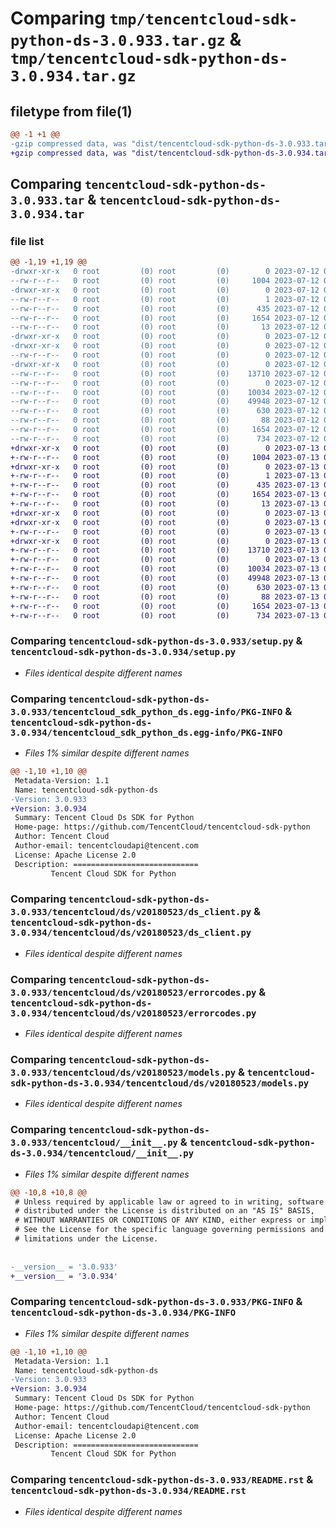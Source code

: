 # Comparing `tmp/tencentcloud-sdk-python-ds-3.0.933.tar.gz` & `tmp/tencentcloud-sdk-python-ds-3.0.934.tar.gz`

## filetype from file(1)

```diff
@@ -1 +1 @@
-gzip compressed data, was "dist/tencentcloud-sdk-python-ds-3.0.933.tar", last modified: Wed Jul 12 00:28:39 2023, max compression
+gzip compressed data, was "dist/tencentcloud-sdk-python-ds-3.0.934.tar", last modified: Thu Jul 13 00:21:12 2023, max compression
```

## Comparing `tencentcloud-sdk-python-ds-3.0.933.tar` & `tencentcloud-sdk-python-ds-3.0.934.tar`

### file list

```diff
@@ -1,19 +1,19 @@
-drwxr-xr-x   0 root         (0) root         (0)        0 2023-07-12 00:28:39.000000 tencentcloud-sdk-python-ds-3.0.933/
--rw-r--r--   0 root         (0) root         (0)     1004 2023-07-12 00:28:39.000000 tencentcloud-sdk-python-ds-3.0.933/setup.py
-drwxr-xr-x   0 root         (0) root         (0)        0 2023-07-12 00:28:39.000000 tencentcloud-sdk-python-ds-3.0.933/tencentcloud_sdk_python_ds.egg-info/
--rw-r--r--   0 root         (0) root         (0)        1 2023-07-12 00:28:39.000000 tencentcloud-sdk-python-ds-3.0.933/tencentcloud_sdk_python_ds.egg-info/dependency_links.txt
--rw-r--r--   0 root         (0) root         (0)      435 2023-07-12 00:28:39.000000 tencentcloud-sdk-python-ds-3.0.933/tencentcloud_sdk_python_ds.egg-info/SOURCES.txt
--rw-r--r--   0 root         (0) root         (0)     1654 2023-07-12 00:28:39.000000 tencentcloud-sdk-python-ds-3.0.933/tencentcloud_sdk_python_ds.egg-info/PKG-INFO
--rw-r--r--   0 root         (0) root         (0)       13 2023-07-12 00:28:39.000000 tencentcloud-sdk-python-ds-3.0.933/tencentcloud_sdk_python_ds.egg-info/top_level.txt
-drwxr-xr-x   0 root         (0) root         (0)        0 2023-07-12 00:28:39.000000 tencentcloud-sdk-python-ds-3.0.933/tencentcloud/
-drwxr-xr-x   0 root         (0) root         (0)        0 2023-07-12 00:28:39.000000 tencentcloud-sdk-python-ds-3.0.933/tencentcloud/ds/
--rw-r--r--   0 root         (0) root         (0)        0 2023-07-12 00:28:39.000000 tencentcloud-sdk-python-ds-3.0.933/tencentcloud/ds/__init__.py
-drwxr-xr-x   0 root         (0) root         (0)        0 2023-07-12 00:28:39.000000 tencentcloud-sdk-python-ds-3.0.933/tencentcloud/ds/v20180523/
--rw-r--r--   0 root         (0) root         (0)    13710 2023-07-12 00:28:39.000000 tencentcloud-sdk-python-ds-3.0.933/tencentcloud/ds/v20180523/ds_client.py
--rw-r--r--   0 root         (0) root         (0)        0 2023-07-12 00:28:39.000000 tencentcloud-sdk-python-ds-3.0.933/tencentcloud/ds/v20180523/__init__.py
--rw-r--r--   0 root         (0) root         (0)    10034 2023-07-12 00:28:39.000000 tencentcloud-sdk-python-ds-3.0.933/tencentcloud/ds/v20180523/errorcodes.py
--rw-r--r--   0 root         (0) root         (0)    49948 2023-07-12 00:28:39.000000 tencentcloud-sdk-python-ds-3.0.933/tencentcloud/ds/v20180523/models.py
--rw-r--r--   0 root         (0) root         (0)      630 2023-07-12 00:28:39.000000 tencentcloud-sdk-python-ds-3.0.933/tencentcloud/__init__.py
--rw-r--r--   0 root         (0) root         (0)       88 2023-07-12 00:28:39.000000 tencentcloud-sdk-python-ds-3.0.933/setup.cfg
--rw-r--r--   0 root         (0) root         (0)     1654 2023-07-12 00:28:39.000000 tencentcloud-sdk-python-ds-3.0.933/PKG-INFO
--rw-r--r--   0 root         (0) root         (0)      734 2023-07-12 00:28:39.000000 tencentcloud-sdk-python-ds-3.0.933/README.rst
+drwxr-xr-x   0 root         (0) root         (0)        0 2023-07-13 00:21:12.000000 tencentcloud-sdk-python-ds-3.0.934/
+-rw-r--r--   0 root         (0) root         (0)     1004 2023-07-13 00:21:11.000000 tencentcloud-sdk-python-ds-3.0.934/setup.py
+drwxr-xr-x   0 root         (0) root         (0)        0 2023-07-13 00:21:12.000000 tencentcloud-sdk-python-ds-3.0.934/tencentcloud_sdk_python_ds.egg-info/
+-rw-r--r--   0 root         (0) root         (0)        1 2023-07-13 00:21:12.000000 tencentcloud-sdk-python-ds-3.0.934/tencentcloud_sdk_python_ds.egg-info/dependency_links.txt
+-rw-r--r--   0 root         (0) root         (0)      435 2023-07-13 00:21:12.000000 tencentcloud-sdk-python-ds-3.0.934/tencentcloud_sdk_python_ds.egg-info/SOURCES.txt
+-rw-r--r--   0 root         (0) root         (0)     1654 2023-07-13 00:21:12.000000 tencentcloud-sdk-python-ds-3.0.934/tencentcloud_sdk_python_ds.egg-info/PKG-INFO
+-rw-r--r--   0 root         (0) root         (0)       13 2023-07-13 00:21:12.000000 tencentcloud-sdk-python-ds-3.0.934/tencentcloud_sdk_python_ds.egg-info/top_level.txt
+drwxr-xr-x   0 root         (0) root         (0)        0 2023-07-13 00:21:12.000000 tencentcloud-sdk-python-ds-3.0.934/tencentcloud/
+drwxr-xr-x   0 root         (0) root         (0)        0 2023-07-13 00:21:12.000000 tencentcloud-sdk-python-ds-3.0.934/tencentcloud/ds/
+-rw-r--r--   0 root         (0) root         (0)        0 2023-07-13 00:21:11.000000 tencentcloud-sdk-python-ds-3.0.934/tencentcloud/ds/__init__.py
+drwxr-xr-x   0 root         (0) root         (0)        0 2023-07-13 00:21:12.000000 tencentcloud-sdk-python-ds-3.0.934/tencentcloud/ds/v20180523/
+-rw-r--r--   0 root         (0) root         (0)    13710 2023-07-13 00:21:11.000000 tencentcloud-sdk-python-ds-3.0.934/tencentcloud/ds/v20180523/ds_client.py
+-rw-r--r--   0 root         (0) root         (0)        0 2023-07-13 00:21:11.000000 tencentcloud-sdk-python-ds-3.0.934/tencentcloud/ds/v20180523/__init__.py
+-rw-r--r--   0 root         (0) root         (0)    10034 2023-07-13 00:21:11.000000 tencentcloud-sdk-python-ds-3.0.934/tencentcloud/ds/v20180523/errorcodes.py
+-rw-r--r--   0 root         (0) root         (0)    49948 2023-07-13 00:21:11.000000 tencentcloud-sdk-python-ds-3.0.934/tencentcloud/ds/v20180523/models.py
+-rw-r--r--   0 root         (0) root         (0)      630 2023-07-13 00:21:11.000000 tencentcloud-sdk-python-ds-3.0.934/tencentcloud/__init__.py
+-rw-r--r--   0 root         (0) root         (0)       88 2023-07-13 00:21:12.000000 tencentcloud-sdk-python-ds-3.0.934/setup.cfg
+-rw-r--r--   0 root         (0) root         (0)     1654 2023-07-13 00:21:12.000000 tencentcloud-sdk-python-ds-3.0.934/PKG-INFO
+-rw-r--r--   0 root         (0) root         (0)      734 2023-07-13 00:21:11.000000 tencentcloud-sdk-python-ds-3.0.934/README.rst
```

### Comparing `tencentcloud-sdk-python-ds-3.0.933/setup.py` & `tencentcloud-sdk-python-ds-3.0.934/setup.py`

 * *Files identical despite different names*

### Comparing `tencentcloud-sdk-python-ds-3.0.933/tencentcloud_sdk_python_ds.egg-info/PKG-INFO` & `tencentcloud-sdk-python-ds-3.0.934/tencentcloud_sdk_python_ds.egg-info/PKG-INFO`

 * *Files 1% similar despite different names*

```diff
@@ -1,10 +1,10 @@
 Metadata-Version: 1.1
 Name: tencentcloud-sdk-python-ds
-Version: 3.0.933
+Version: 3.0.934
 Summary: Tencent Cloud Ds SDK for Python
 Home-page: https://github.com/TencentCloud/tencentcloud-sdk-python
 Author: Tencent Cloud
 Author-email: tencentcloudapi@tencent.com
 License: Apache License 2.0
 Description: ============================
         Tencent Cloud SDK for Python
```

### Comparing `tencentcloud-sdk-python-ds-3.0.933/tencentcloud/ds/v20180523/ds_client.py` & `tencentcloud-sdk-python-ds-3.0.934/tencentcloud/ds/v20180523/ds_client.py`

 * *Files identical despite different names*

### Comparing `tencentcloud-sdk-python-ds-3.0.933/tencentcloud/ds/v20180523/errorcodes.py` & `tencentcloud-sdk-python-ds-3.0.934/tencentcloud/ds/v20180523/errorcodes.py`

 * *Files identical despite different names*

### Comparing `tencentcloud-sdk-python-ds-3.0.933/tencentcloud/ds/v20180523/models.py` & `tencentcloud-sdk-python-ds-3.0.934/tencentcloud/ds/v20180523/models.py`

 * *Files identical despite different names*

### Comparing `tencentcloud-sdk-python-ds-3.0.933/tencentcloud/__init__.py` & `tencentcloud-sdk-python-ds-3.0.934/tencentcloud/__init__.py`

 * *Files 1% similar despite different names*

```diff
@@ -10,8 +10,8 @@
 # Unless required by applicable law or agreed to in writing, software
 # distributed under the License is distributed on an "AS IS" BASIS,
 # WITHOUT WARRANTIES OR CONDITIONS OF ANY KIND, either express or implied.
 # See the License for the specific language governing permissions and
 # limitations under the License.
 
 
-__version__ = '3.0.933'
+__version__ = '3.0.934'
```

### Comparing `tencentcloud-sdk-python-ds-3.0.933/PKG-INFO` & `tencentcloud-sdk-python-ds-3.0.934/PKG-INFO`

 * *Files 1% similar despite different names*

```diff
@@ -1,10 +1,10 @@
 Metadata-Version: 1.1
 Name: tencentcloud-sdk-python-ds
-Version: 3.0.933
+Version: 3.0.934
 Summary: Tencent Cloud Ds SDK for Python
 Home-page: https://github.com/TencentCloud/tencentcloud-sdk-python
 Author: Tencent Cloud
 Author-email: tencentcloudapi@tencent.com
 License: Apache License 2.0
 Description: ============================
         Tencent Cloud SDK for Python
```

### Comparing `tencentcloud-sdk-python-ds-3.0.933/README.rst` & `tencentcloud-sdk-python-ds-3.0.934/README.rst`

 * *Files identical despite different names*

